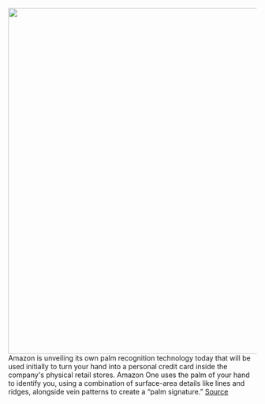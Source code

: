 <img src='https://cdn.vox-cdn.com/thumbor/mbGYrSL4fUlr14wgVz6f7yPjpCc=/0x0:1440x650/1200x800/filters:focal(613x27:843x257)/cdn.vox-cdn.com/uploads/chorus_image/image/67550709/90.0.jpeg' width='700px' /><br/>
Amazon is unveiling its own palm recognition technology today that will be used initially to turn your hand into a personal credit card inside the company's physical retail stores. Amazon One uses the palm of your hand to identify you, using a combination of surface-area details like lines and ridges, alongside vein patterns to create a “palm signature.”
<a href='https://www.theverge.com/2020/9/29/21493094/amazon-one-palm-recognition-hand-payments-amazon-go-store'> Source <a/>